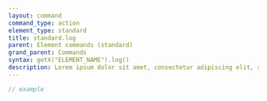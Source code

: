 ```yaml
---
layout: command
command_type: action
element_type: standard
title: standard.log
parent: Element commands (standard)
grand_parent: Commands
syntax: getX("ELEMENT_NAME").log()
description: Lorem ipsum dolor sit amet, consectetur adipiscing elit, sed do eiusmod tempor incididunt ut labore et dolore magna aliqua. Ut enim ad minim veniam, quis nostrud exercitation ullamco laboris nisi ut aliquip ex ea commodo consequat.
---
```


```javascript
// example
```
